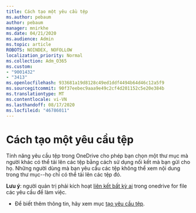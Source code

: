 ```yaml
---
title: Cách tạo một yêu cầu tệp
ms.author: pebaum
author: pebaum
manager: mnirkhe
ms.date: 04/21/2020
ms.audience: Admin
ms.topic: article
ROBOTS: NOINDEX, NOFOLLOW
localization_priority: Normal
ms.collection: Adm_O365
ms.custom:
- "9001432"
- "3413"
ms.openlocfilehash: 933681a19d8128c49ed1ddf4494b64d46c12a5f9
ms.sourcegitcommit: 90f37eebec9aaa9e49c2cf4d201152c5e20e384b
ms.translationtype: MT
ms.contentlocale: vi-VN
ms.lasthandoff: 08/17/2020
ms.locfileid: "46786011"
---
```

# <a name="how-to-create-a-file-request"></a>Cách tạo một yêu cầu tệp

Tính năng yêu cầu tệp trong OneDrive cho phép bạn chọn một thư mục mà người khác có thể tải lên các tệp bằng cách sử dụng nối kết mà bạn gửi cho họ. Những người dùng mà bạn yêu cầu các tệp không thể xem nội dung trong thư mục--họ chỉ có thể tải lên các tệp đó.

**Lưu ý**: người quản trị phải kích hoạt [liên kết bất kỳ ai](https://docs.microsoft.com/sharepoint/turn-external-sharing-on-or-off) trong onedrive for file các yêu cầu để làm việc.

- Để biết thêm thông tin, hãy xem mục [tạo yêu cầu tệp](https://support.office.com/article/create-a-file-request-f54aa7f8-2589-4421-b351-d415fc3b83af).
